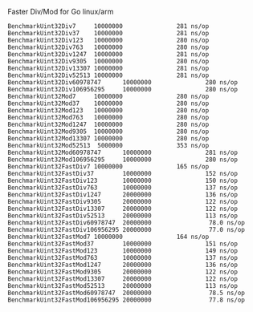 Faster Div/Mod for Go linux/arm

	BenchmarkUint32Div7     10000000               281 ns/op
	BenchmarkUint32Div37    10000000               281 ns/op
	BenchmarkUint32Div123   10000000               280 ns/op
	BenchmarkUint32Div763   10000000               280 ns/op
	BenchmarkUint32Div1247  10000000               281 ns/op
	BenchmarkUint32Div9305  10000000               280 ns/op
	BenchmarkUint32Div13307 10000000               281 ns/op
	BenchmarkUint32Div52513 10000000               281 ns/op
	BenchmarkUint32Div60978747      10000000               280 ns/op
	BenchmarkUint32Div106956295     10000000               280 ns/op
	BenchmarkUint32Mod7     10000000               280 ns/op
	BenchmarkUint32Mod37    10000000               280 ns/op
	BenchmarkUint32Mod123   10000000               280 ns/op
	BenchmarkUint32Mod763   10000000               280 ns/op
	BenchmarkUint32Mod1247  10000000               280 ns/op
	BenchmarkUint32Mod9305  10000000               280 ns/op
	BenchmarkUint32Mod13307 10000000               280 ns/op
	BenchmarkUint32Mod52513  5000000               353 ns/op
	BenchmarkUint32Mod60978747      10000000               281 ns/op
	BenchmarkUint32Mod106956295     10000000               280 ns/op
	BenchmarkUint32FastDiv7 10000000               165 ns/op
	BenchmarkUint32FastDiv37        10000000               152 ns/op
	BenchmarkUint32FastDiv123       10000000               150 ns/op
	BenchmarkUint32FastDiv763       10000000               137 ns/op
	BenchmarkUint32FastDiv1247      20000000               136 ns/op
	BenchmarkUint32FastDiv9305      20000000               122 ns/op
	BenchmarkUint32FastDiv13307     20000000               122 ns/op
	BenchmarkUint32FastDiv52513     20000000               113 ns/op
	BenchmarkUint32FastDiv60978747  20000000                78.0 ns/op
	BenchmarkUint32FastDiv106956295 20000000                77.0 ns/op
	BenchmarkUint32FastMod7 10000000               164 ns/op
	BenchmarkUint32FastMod37        10000000               151 ns/op
	BenchmarkUint32FastMod123       10000000               149 ns/op
	BenchmarkUint32FastMod763       10000000               137 ns/op
	BenchmarkUint32FastMod1247      20000000               136 ns/op
	BenchmarkUint32FastMod9305      20000000               122 ns/op
	BenchmarkUint32FastMod13307     20000000               122 ns/op
	BenchmarkUint32FastMod52513     20000000               113 ns/op
	BenchmarkUint32FastMod60978747  20000000                78.5 ns/op
	BenchmarkUint32FastMod106956295 20000000                77.8 ns/op

